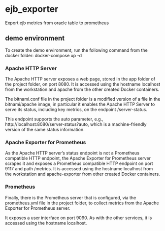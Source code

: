 # ejb_exporter
Export ejb metrics from oracle table to prometheus

## demo environment
To create the demo environment, run the following command from the docker folder:
docker-compose up -d

### Apache HTTP Server

The Apache HTTP server exposes a web page, stored in the app folder of the project folder, on port 8080. It is accessed using the hostname localhost from the workstation and apache from the other created Docker containers.

The bitnami.conf file in the project folder is a modified version of a file in the bitnami/apache image; in particular it enables the Apache HTTP Server to serve its status, including key metrics, on the endpoint /server-status.

This endpoint supports the auto parameter, e.g., http://localhost:8080/server-status?auto, which is a machine-friendly version of the same status information.

### Apache Exporter for Prometheus

As the Apache HTTP server’s status endpoint is not a Prometheus compatible HTTP endpoint, the Apache Exporter for Prometheus server scrapes it and exposes a Prometheus compatible HTTP endpoint on port 9117 and path /metrics. It is accessed using the hostname localhost from the workstation and apache-exporter from other created Docker containers.

### Prometheus

Finally, there is the Prometheus server that is configured, via the prometheus.yml file in the project folder, to collect metrics from the Apache Exporter for Prometheus server.

It exposes a user interface on port 9090. As with the other services, it is accessed using the hostname localhost.
